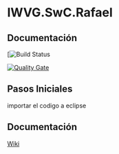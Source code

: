 # IWVG.SwC.Rafael

## Documentación
[![Build Status](https://travis-ci.org/rafaelfalconi/IWVG.SwC.Rafael)

[![Quality Gate](https://sonarcloud.io/dashboard?id=es.upm.miw%3AIWVG.SwC.Rafael)](https://sonarcloud.io/dashboard?id=es.upm.miw%3AIWVG.SwC.Rafael)
## Pasos Iniciales
importar el codigo a eclipse

## Documentación
[Wiki](../../wiki)
